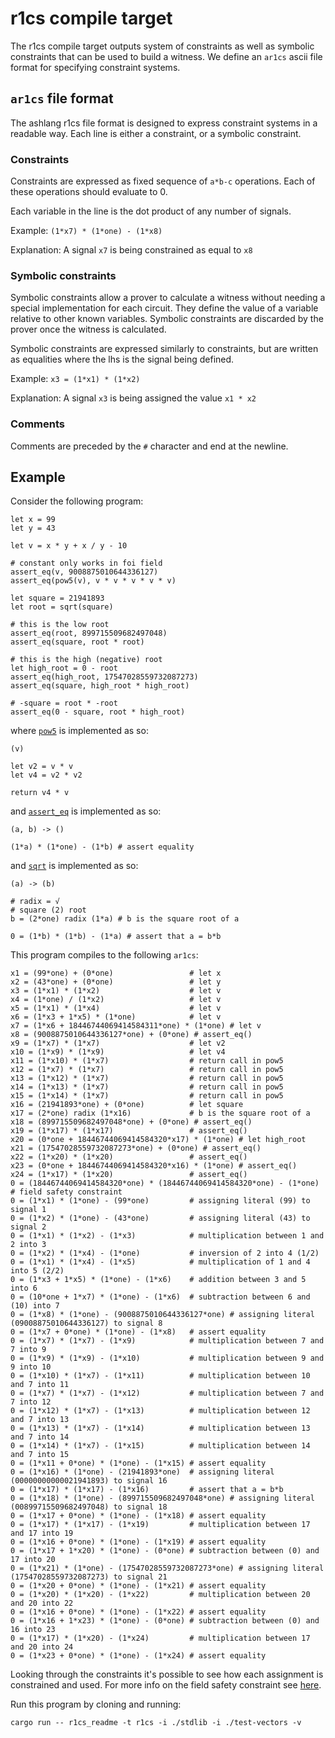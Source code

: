 # r1cs compile target

The r1cs compile target outputs system of constraints as well as symbolic constraints that can be used to build a witness. We define an `ar1cs` ascii file format for specifying constraint systems.

## `ar1cs` file format

The ashlang r1cs file format is designed to express constraint systems in a readable way. Each line is either a constraint, or a symbolic constraint.

### Constraints

Constraints are expressed as fixed sequence of `a*b-c` operations. Each of these operations should evaluate to 0.

Each variable in the line is the dot product of any number of signals.

Example: `(1*x7) * (1*one) - (1*x8)`

Explanation: A signal `x7` is being constrained as equal to `x8`

### Symbolic constraints

Symbolic constraints allow a prover to calculate a witness without needing a special implementation for each circuit. They define the value of a variable relative to other known variables. Symbolic constraints are discarded by the prover once the witness is calculated.

Symbolic constraints are expressed similarly to constraints, but are written as equalities where the lhs is the signal being defined.

Example: `x3 = (1*x1) * (1*x2)`

Explanation: A signal `x3` is being assigned the value `x1 * x2`

### Comments

Comments are preceded by the `#` character and end at the newline.

## Example

Consider the following program:

```
let x = 99
let y = 43

let v = x * y + x / y - 10

# constant only works in foi field
assert_eq(v, 9008875010644336127)
assert_eq(pow5(v), v * v * v * v * v)

let square = 21941893
let root = sqrt(square)

# this is the low root
assert_eq(root, 899715509682497048)
assert_eq(square, root * root)

# this is the high (negative) root
let high_root = 0 - root
assert_eq(high_root, 17547028559732087273)
assert_eq(square, high_root * high_root)

# -square = root * -root
assert_eq(0 - square, root * high_root)
```

where [`pow5`](../../stdlib/pow5.ash) is implemented as so:

```
(v)

let v2 = v * v
let v4 = v2 * v2

return v4 * v
```

and [`assert_eq`](../../stdlib/assert_eq.ar1cs) is implemented as so:

```
(a, b) -> ()

(1*a) * (1*one) - (1*b) # assert equality
```

and [`sqrt`](../../stdlib/sqrt.ar1cs) is implemented as so:

```
(a) -> (b)

# radix = √
# square (2) root
b = (2*one) radix (1*a) # b is the square root of a

0 = (1*b) * (1*b) - (1*a) # assert that a = b*b
```

This program compiles to the following `ar1cs`:

```
x1 = (99*one) + (0*one)                 # let x
x2 = (43*one) + (0*one)                 # let y
x3 = (1*x1) * (1*x2)                    # let v
x4 = (1*one) / (1*x2)                   # let v
x5 = (1*x1) * (1*x4)                    # let v
x6 = (1*x3 + 1*x5) * (1*one)            # let v
x7 = (1*x6 + 18446744069414584311*one) * (1*one) # let v
x8 = (9008875010644336127*one) + (0*one) # assert_eq()
x9 = (1*x7) * (1*x7)                    # let v2
x10 = (1*x9) * (1*x9)                   # let v4
x11 = (1*x10) * (1*x7)                  # return call in pow5
x12 = (1*x7) * (1*x7)                   # return call in pow5
x13 = (1*x12) * (1*x7)                  # return call in pow5
x14 = (1*x13) * (1*x7)                  # return call in pow5
x15 = (1*x14) * (1*x7)                  # return call in pow5
x16 = (21941893*one) + (0*one)          # let square
x17 = (2*one) radix (1*x16)             # b is the square root of a
x18 = (899715509682497048*one) + (0*one) # assert_eq()
x19 = (1*x17) * (1*x17)                 # assert_eq()
x20 = (0*one + 18446744069414584320*x17) * (1*one) # let high_root
x21 = (17547028559732087273*one) + (0*one) # assert_eq()
x22 = (1*x20) * (1*x20)                 # assert_eq()
x23 = (0*one + 18446744069414584320*x16) * (1*one) # assert_eq()
x24 = (1*x17) * (1*x20)                 # assert_eq()
0 = (18446744069414584320*one) * (18446744069414584320*one) - (1*one) # field safety constraint
0 = (1*x1) * (1*one) - (99*one)         # assigning literal (99) to signal 1
0 = (1*x2) * (1*one) - (43*one)         # assigning literal (43) to signal 2
0 = (1*x1) * (1*x2) - (1*x3)            # multiplication between 1 and 2 into 3
0 = (1*x2) * (1*x4) - (1*one)           # inversion of 2 into 4 (1/2)
0 = (1*x1) * (1*x4) - (1*x5)            # multiplication of 1 and 4 into 5 (2/2)
0 = (1*x3 + 1*x5) * (1*one) - (1*x6)    # addition between 3 and 5 into 6
0 = (10*one + 1*x7) * (1*one) - (1*x6)  # subtraction between 6 and (10) into 7
0 = (1*x8) * (1*one) - (9008875010644336127*one) # assigning literal (09008875010644336127) to signal 8
0 = (1*x7 + 0*one) * (1*one) - (1*x8)   # assert equality
0 = (1*x7) * (1*x7) - (1*x9)            # multiplication between 7 and 7 into 9
0 = (1*x9) * (1*x9) - (1*x10)           # multiplication between 9 and 9 into 10
0 = (1*x10) * (1*x7) - (1*x11)          # multiplication between 10 and 7 into 11
0 = (1*x7) * (1*x7) - (1*x12)           # multiplication between 7 and 7 into 12
0 = (1*x12) * (1*x7) - (1*x13)          # multiplication between 12 and 7 into 13
0 = (1*x13) * (1*x7) - (1*x14)          # multiplication between 13 and 7 into 14
0 = (1*x14) * (1*x7) - (1*x15)          # multiplication between 14 and 7 into 15
0 = (1*x11 + 0*one) * (1*one) - (1*x15) # assert equality
0 = (1*x16) * (1*one) - (21941893*one)  # assigning literal (00000000000021941893) to signal 16
0 = (1*x17) * (1*x17) - (1*x16)         # assert that a = b*b
0 = (1*x18) * (1*one) - (899715509682497048*one) # assigning literal (00899715509682497048) to signal 18
0 = (1*x17 + 0*one) * (1*one) - (1*x18) # assert equality
0 = (1*x17) * (1*x17) - (1*x19)         # multiplication between 17 and 17 into 19
0 = (1*x16 + 0*one) * (1*one) - (1*x19) # assert equality
0 = (1*x17 + 1*x20) * (1*one) - (0*one) # subtraction between (0) and 17 into 20
0 = (1*x21) * (1*one) - (17547028559732087273*one) # assigning literal (17547028559732087273) to signal 21
0 = (1*x20 + 0*one) * (1*one) - (1*x21) # assert equality
0 = (1*x20) * (1*x20) - (1*x22)         # multiplication between 20 and 20 into 22
0 = (1*x16 + 0*one) * (1*one) - (1*x22) # assert equality
0 = (1*x16 + 1*x23) * (1*one) - (0*one) # subtraction between (0) and 16 into 23
0 = (1*x17) * (1*x20) - (1*x24)         # multiplication between 17 and 20 into 24
0 = (1*x23 + 0*one) * (1*one) - (1*x24) # assert equality
```

Looking through the constraints it's possible to see how each assignment is constrained and used. For more info on the field safety constraint see [here](https://github.com/chancehudson/ashlang/issues/29).

Run this program by cloning and running:

`cargo run -- r1cs_readme -t r1cs -i ./stdlib -i ./test-vectors -v`
